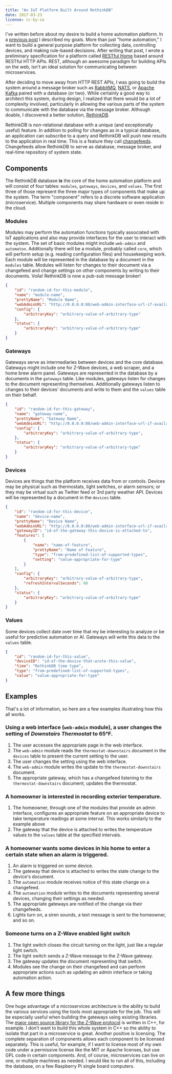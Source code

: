 ```yaml
---
title: "An IoT Platform Built Around RethinkDB"
date: 2017-03-23
license: cc-by-sa
---
```


I've written before about my desire to build a home automation platform. In a [previous post](http://mikecamilleri.com/blog/home-platform/) I described my goals. More than just "home automation," I want to build a general purpose platform for collecting data, controlling devices, and making rule-based decisions. After writing that post, I wrote a preliminary specification for a platform called [RESTful Home](https://github.com/mikecamilleri/restful-home) based around RESTful HTTP APIs. REST, although an awesome paradigm for building APIs on the web, isn't an ideal solution for communicating between microservices.

After deciding to move away from HTTP REST APIs, I was going to build the system around a message broker such as [RabbitMQ](http://www.rabbitmq.com), [NATS](http://nats.io), or [Apache Kafka](https://kafka.apache.org) paired with a database (or two). While certainly a good way to architect this system, during design, I realized that there would be a lot of complexity involved, particularly in allowing the various parts of the system to communicate with the database via the message broker. Although doable, I discovered a better solution, [RethinkDB](https://rethinkdb.com). 

RethinkDB is non-relational database with a unique (and exceptionally useful) feature. In addition to polling for changes as in a typical database, an application can subscribe to a query and RethinkDB will push new results to the application in real time. This is a feature they call [changefeeds](https://rethinkdb.com/docs/changefeeds/ruby/). Changefeeds allow RethinkDB to serve as database, message broker, and real-time repository of system state. 

## Components

The RethinkDB database **is** the core of the home automation platform and will consist of four tables: `modules`, `gateways`, `devices`, and `values`. The first three of those represent the three major types of components that make up the system. The term "component" refers to a discrete software application (microservice). Multiple components may share hardware or even reside in the cloud. 

### Modules

Modules may perform the automation functions typically associated with IoT applications and also may provide interfaces for the user to interact with the system. The set of basic modules might include `web-admin` and `automaton`. Additionally there will be a module, probably called `core`, which will perform setup (e.g. reading configuration files) and housekeeping work. Each module will be represented in the database by a document in the `modules` table. Modules will listen for changes to their document via a changefeed and change settings on other components by writing to their documents. Voila! RethinkDB is now a pub-sub message broker!

```json
{
	"id": "random-id-for-this-module",
	"name": "module-name",
	"prettyName": "Module Name",
	"webAdminURL": "http://0.0.0.0:80/web-admin-interface-url-if-available",
	"config": {
		"arbitraryKey": "arbitrary-value-of-arbitrary-type"
	},
	"status": {
		"arbitraryKey": "arbitrary-value-of-arbitrary-type"
	}
}
```

### Gateways

Gateways serve as intermediaries between devices and the core database. Gateways might include one for Z-Wave devices, a web scraper, and a home brew alarm panel. Gateways are represented in the database by a documents in the `gateways` table. Like modules, gateways listen for changes to the document representing themselves. Additionally gateways listen to changes to their devices' documents and write to them and the `values` table on their behalf.  

```json
{
	"id": "random-id-for-this-gateway",
	"name": "gateway-name",
	"prettyName": "Gateway Name",
	"webAdminURL": "http://0.0.0.0:80/web-admin-interface-url-if-available",
	"config": {
		"arbitraryKey": "arbitrary-value-of-arbitrary-type",
	},
	"status": {
		"arbitraryKey": "arbitrary-value-of-arbitrary-type"
	}
}
```

### Devices

Devices are things that the platform receives data from or controls. Devices may be physical such as thermostats, light switches, or alarm sensors; or they may be virtual such as Twitter feed or 3rd party weather API. Devices will be represented by a document in the `devices` table.

```json
{
	"id": "random-id-for-this-device",
	"name": "device-name",
	"prettyName": "Device Name",
	"webAdminURL": "http://0.0.0.0:80/web-admin-interface-url-if-available",
	"gatewayID": "id-of-the-gateway-this-device-is-attached-to",
	"features": [
		{
			"name": "name-of-feature",
			"prettyName": "Name of Feature",
			"type": "from-predefined-list-of-supported-types",
			"setting": "value-appropriate-for-type"
		}
	],
	"config": {
		"arbitraryKey": "arbitrary-value-of-arbitrary-type",
		"refreshIntervalSeconds": 60
	},
	"status": {
		"arbitraryKey": "arbitrary-value-of-arbitrary-type"
	}
}
```

### Values

Some devices collect date over time that my be interesting to analyze or be useful for predictive automation or AI. Gateways will write this data to the `values` table.

```json
{
	"id": "random-id-for-this-value",
	"deviceID": "id-of-the-device-that-wrote-this-value",
	"time": "RethinkDB time type",
	"type": "from-predefined-list-of-supported-types",
	"value": "value-appropriate-for-type"
}
```

## Examples

That's a lot of information, so here are a few examples illustrating how this all works. 

### Using a web interface (`web-admin` module), a user changes the setting of _Downstairs Thermostat_ to 65°F.

1. The user accesses the appropriate page in the web interface.
2. The `web-admin` module reads the `thermostat-downstairs` document in the `devices` table to present the current setting to the user.
3. The user changes the setting using the web interface.
4. The `web-admin` module writes the update to the `thermostat-downstairs` document.
5. The appropriate gateway, which has a changefeed listening to the `thermostat-downstairs` document, updates the thermostat. 

### A homeowner is interested in recording exterior temperature.

1. The homeowner, through one of the modules that provide an admin interface, configures an appropriate feature on an appropriate device to take temperature readings at some interval. This works similarly to the example above
2. The gateway that the device is attached to writes the temperature values to the `values` table at the specified intervals. 

### A homeowner wants some devices in his home to enter a certain state when an alarm is triggered. 

1. An alarm is triggered on some device.
2. The gateway that device is attached to writes the state change to the device's document.
3. The `automation` module receives notice of this state change on a changefeed.
4. The `automation` module writes to the documents representing several devices, changing their settings as needed.
5. The appropriate gateways are notified of the change via their changefeeds.
5. Lights turn on, a siren sounds, a text message is sent to the homeowner, and so on. 

### Someone turns on a Z-Wave enabled light switch

1. The light switch closes the circuit turning on the light, just like a regular light switch.
2. The light switch sends a Z-Wave message to the Z-Wave gateway.
3. The gateway updates the document representing that switch.
4. Modules see the change on their changefeed and can perform appropriate actions such as updating an admin interface or taking automation action. 

## A few more things

One huge advantage of a microservices architecture is the ability to build the various services using the tools most appropriate for the job. This will be especially useful when building the gateways using existing libraries. The [major open source library for the Z-Wave protocol](https://github.com/OpenZWave/open-zwave) is written in C++, for example. I don't want to build this whole system in C++ so the ability to isolate that part in a microservice is great. Another positive is licensing. The complete separation of components allows each component to be licensed separately. This is useful, for example, if I want to license most of my own code under a permissive license like the MIT or Apache licenses, but use GPL code in certain components. And, of course, microservices can live on one, or multiple machines as needed. I would like to run all of this, including the database, on a few Raspberry Pi single board computers. 
